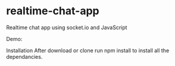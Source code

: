 # realtime-chat-app
Realtime chat app using socket.io and JavaScript

Demo: 


Installation
After download or clone run npm install to install all the dependancies.

